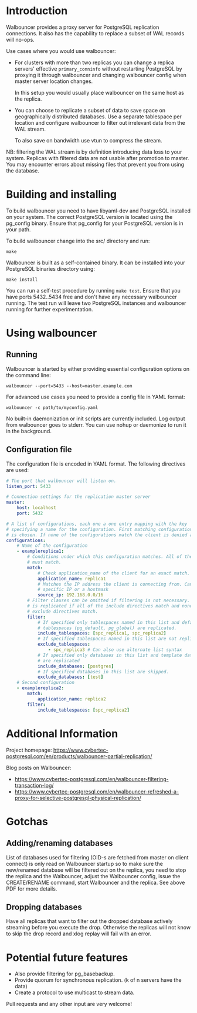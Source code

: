Introduction
============

Walbouncer provides a proxy server for PostgreSQL replication connections. It
also has the capability to replace a subset of WAL records will no-ops.

Use cases where you would use walbouncer:

- For clusters with more than two replicas you can change a replica servers'
  effective `primary_conninfo` without restarting PostgreSQL by proxying
  it through walbouncer and changing walbouncer config when master server
  location changes.

  In this setup you would usually place walbouncer on the same host as the
  replica.

- You can choose to replicate a subset of data to save space on geographically
  distributed databases. Use a separate tablespace per location and configure
  walbouncer to filter out irrelevant data from the WAL stream.

  To also save on bandwidth use vtun to compress the stream.

NB: filtering the WAL stream is by definition introducing data loss to your
system. Replicas with filtered data are not usable after promotion to master.
You may encounter errors about missing files that prevent you from using
the database.

Building and installing
=======================

To build walbouncer you need to have libyaml-dev and PostgreSQL installed
on your system. The correct PostgreSQL version is located using the pg_config
binary. Ensure that pg_config for your PostgreSQL version is in your path.

To build walbouncer change into the src/ directory and run:

    make

Walbouncer is built as a self-contained binary. It can be installed into your
PostgreSQL binaries directory using:

    make install

You can run a self-test procedure by running `make test`. Ensure that you have
ports 5432..5434 free and don't have any necessary walbouncer running. The test
run will leave two PostgreSQL instances and walbouncer running for further
experimentation.

Using walbouncer
================

Running
-------

Walbouncer is started by either providing essential configuration options on
the command line:

    walbouncer --port=5433 --host=master.example.com

For advanced use cases you need to provide a config file in YAML format:

    walbouncer -c path/to/myconfig.yaml

No built-in daemonization or init scripts are currently included. Log output
from walbouncer goes to stderr. You can use nohup or daemonize to run it in
the background.

Configuration file
------------------

The configuration file is encoded in YAML format. The following directives are
used:

```yaml
# The port that walbouncer will listen on.
listen_port: 5433

# Connection settings for the replication master server
master:
    host: localhost
    port: 5432

# A list of configurations, each one a one entry mapping with the key
# specifying a name for the configuration. First matching configuration
# is chosen. If none of the configurations match the client is denied access.
configurations:
    # Name of the configuration
    - examplereplica1:
        # Conditions under which this configuration matches. All of the entries
        # must match.
        match:
            # Check application_name of the client for an exact match.
            application_name: replica1
            # Matches the IP address the client is connecting from. Can be a
            # specific IP or a hostmask
            source_ip: 192.168.0.0/16
        # Filter clauses can be omitted if filtering is not necessary. A record
        # is replicated if all of the include directives match and none of the
        # exclude directives match.
        filter:
            # If specified only tablespaces named in this list and default
            # tablespaces (pg_default, pg_global) are replicated.
            include_tablespaces: [spc_replica1, spc_replica2]
            # If specified tablespaces named in this list are not replicated.
            exclude_tablespaces:
                - spc_replica3 # Can also use alternate list syntax
            # If specified only databases in this list and template databases
            # are replicated
            include_databases: [postgres]
            # If specified databases in this list are skipped.
            exclude_databases: [test]
    # Second configuration
    - examplereplica2:
        match:
            application_name: replica2
        filter:
            include_tablespaces: [spc_replica2]
```

Additional Information
======================

Project homepage: https://www.cybertec-postgresql.com/en/products/walbouncer-partial-replication/

Blog posts on Walbouncer:
  * https://www.cybertec-postgresql.com/en/walbouncer-filtering-transaction-log/
  * https://www.cybertec-postgresql.com/en/walbouncer-refreshed-a-proxy-for-selective-postgresql-physical-replication/

Gotchas
=======

Adding/renaming databases
-------------------------

List of databases used for filtering (OID-s are fetched from master on client connect) is only read on Walbouncer startup so to make sure the new/renamed
database will be filtered out on the replica, you need to stop the replica and the Walbouncer, adjust the Walbouncer config, issue the CREATE/RENAME
command, start Walbouncer and the replica. See above PDF for more details.

Dropping databases
------------------

Have all replicas that want to filter out the dropped database actively streaming before you execute the drop. 
Otherwise the replicas will not know to skip the drop record and xlog replay will fail with an error.

Potential future features
=========================

- Also provide filtering for pg_basebackup.
- Provide quorum for synchronous replication. (k of n servers have the data)
- Create a protocol to use multicast to stream data.

Pull requests and any other input are very welcome!
